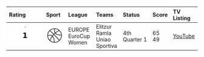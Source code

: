 | Rating                                                                                                                               | Sport                                                                                                                | League                  | Teams                           | Status        | Score    | TV Listing                                                  |
|:-------------------------------------------------------------------------------------------------------------------------------------|:---------------------------------------------------------------------------------------------------------------------|:------------------------|:--------------------------------|:--------------|:---------|:------------------------------------------------------------|
| <img src="https://raw.githubusercontent.com/BlakeDuncan25/Donut-SVG-Ratings/bac4e4a278175106499642192132b1786a9aec38/1.svg" alt="1"> | <img src="https://raw.githubusercontent.com/BlakeDuncan25/Donut-SVG-Ratings/master/basketball.png" alt="Basketball"> | EUROPE<br>EuroCup Women | Elitzur Ramla<br>Uniao Sportiva | 4th Quarter 1 | 65<br>49 | <a href="https://www.youtube.com/@FIBA/streams">YouTube</a> |